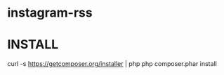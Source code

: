 # instagram-rss

INSTALL
==============
curl -s https://getcomposer.org/installer | php
php composer.phar install
